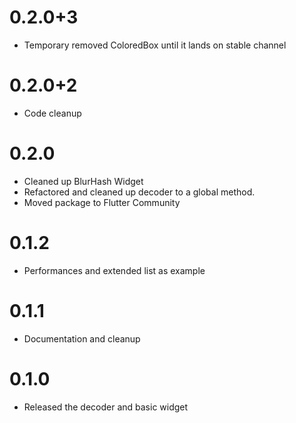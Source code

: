 # 0.2.0+3

- Temporary removed ColoredBox until it lands on stable channel

# 0.2.0+2

- Code cleanup

# 0.2.0

- Cleaned up BlurHash Widget
- Refactored and cleaned up decoder to a global method.
- Moved package to Flutter Community

# 0.1.2

- Performances and extended list as example

# 0.1.1

- Documentation and cleanup

# 0.1.0

- Released the decoder and basic widget
